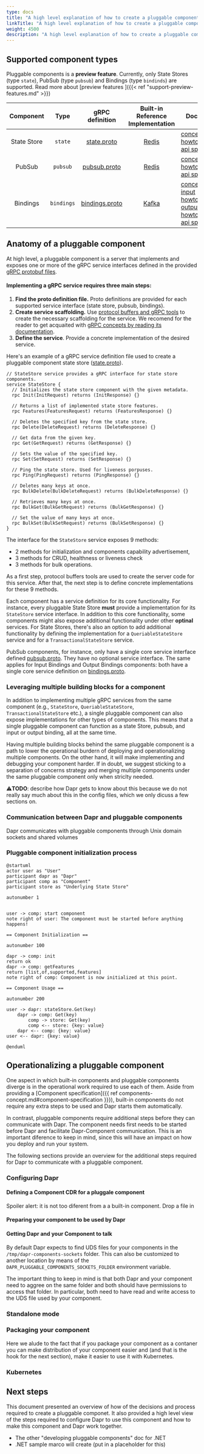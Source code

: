 ```yaml
---
type: docs
title: "A high level explanation of how to create a pluggable component"
linkTitle: "A high level explanation of how to create a pluggable component"
weight: 4500
description: "A high level explanation of how to create a pluggable component"
---
```


<!-- Doc Title. This doc should be titled something similar to "Developing pluggable components". The .NET docs titled the same will be changed -->

<!-- Another thing about this document: it should be programming language agnostic. This document should describe the step-by-step process of developing a pluggable component but completely bypassing any technology or language specific detail. -->

## Supported component types

Pluggable components is a **preview feature**. Currently, only State Stores (type `state`), PubSub (type `pubsub`) and Bindings (type `bindinds`) are supported. Read more about [preview features
]({{< ref "support-preview-features.md" >}}) 

| Component | Type    | gRPC definition | Built-in Reference Implementation | Docs |
|:---------:|:-------:|:---------------:|:------------------:|------|
|State Store| `state`   |  [state.proto]  | [Redis](https://github.com/dapr/components-contrib/tree/master/state/redis)    | [concept](https://docs.dapr.io/developing-applications/building-blocks/state-management/state-management-overview/), [howto](https://docs.dapr.io/developing-applications/building-blocks/state-management/howto-get-save-state/), [api spec](https://docs.dapr.io/reference/api/state_api/) |
| PubSub    | `pubsub`  |  [pubsub.proto] | [Redis](https://github.com/dapr/components-contrib/tree/master/pubsub/redis)   | [concept](https://docs.dapr.io/developing-applications/building-blocks/pubsub/pubsub-overview/), [howto](https://docs.dapr.io/developing-applications/building-blocks/pubsub/howto-publish-subscribe/), [api spec](https://docs.dapr.io/reference/api/pubsub_api/) |
| Bindings  | `bindings`| [bindings.proto]| [Kafka](https://github.com/dapr/components-contrib/tree/master/bindings/kafka) | [concept](https://docs.dapr.io/developing-applications/building-blocks/bindings/bindings-overview/), [input howto](https://docs.dapr.io/developing-applications/building-blocks/bindings/howto-triggers/), [output howto](https://docs.dapr.io/developing-applications/building-blocks/bindings/howto-bindings/), [api spec](https://docs.dapr.io/reference/api/bindings_api/) | 




## Anatomy of a pluggable component

At high level, a pluggable component is a server that implements and exposes one or more of the gRPC service interfaces defined in the provided [gRPC protobuf files](https://github.com/dapr/dapr/blob/master/dapr/proto/components/v1). 

#### Implementing a gRPC service requires three main steps:
1. **Find the proto definition file.** Proto definitions are provided for each supported service interface (state store, pubsub, bindings).
2. **Create service scaffolding.** Use [protocol buffers and gRPC tools](https://grpc.io) to create the necessary scaffolding for the service. We recomend for the reader to get acquaited with [gRPC concepts by reading its documentation](https://grpc.io/docs/what-is-grpc/core-concepts/).
3. **Define the service**. Provide a concrete implementation of the desired service.





Here's an example of a gRPC service definition file used to create a pluggable component state store ([state.proto]). 

```protobuf=
// StateStore service provides a gRPC interface for state store components.
service StateStore {
  // Initializes the state store component with the given metadata.
  rpc Init(InitRequest) returns (InitResponse) {}

  // Returns a list of implemented state store features.
  rpc Features(FeaturesRequest) returns (FeaturesResponse) {}

  // Deletes the specified key from the state store.
  rpc Delete(DeleteRequest) returns (DeleteResponse) {}

  // Get data from the given key.
  rpc Get(GetRequest) returns (GetResponse) {}

  // Sets the value of the specified key.
  rpc Set(SetRequest) returns (SetResponse) {}

  // Ping the state store. Used for liveness porpuses.
  rpc Ping(PingRequest) returns (PingResponse) {}
  
  // Deletes many keys at once.
  rpc BulkDelete(BulkDeleteRequest) returns (BulkDeleteResponse) {}

  // Retrieves many keys at once.
  rpc BulkGet(BulkGetRequest) returns (BulkGetResponse) {}

  // Set the value of many keys at once.
  rpc BulkSet(BulkSetRequest) returns (BulkSetResponse) {}
}
```

The interface for the `StateStore` service exposes 9 methods:
* 2 methods for initialization and components capability advertisement, 
* 3 methods for CRUD, healthness or liveness check
* 3 methods for bulk operations.
 

As a first step, protocol buffers tools are used to create the server code for this service. After that, the next step is to define concrete implementations for these 9 methods.

Each component has a service definition for its core functionality. For instance, every pluggable State Store **must** provide a implementation for its `StateStore` service interface. In addition to this core functionality, some components  might also expose additional functionality under other **optinal** services. For State Stores, there's also an option to add additional functionality by defining the implementation for a `QueriableStateStore` service and for a `TransactionalStateStore` service.


PubSub components, for instance, only have a single core service interface defined [pubsub.proto]. They have no optional service interface. The same applies for Input Bindings and Output Bindings components: both have a single core service definition on [bindings.proto].



### Leveraging multiple building blocks for a component

In addition to implementing multiple gRPC services from the same component (e.g., `StateStore`, `QueriableStateStore`, `TransactionalStateStore` etc.), a single pluggable component can also expose implementations for other types of components. This means that a single pluggable component can function as a state Store, pubsub, and input or output binding, all at the same time.

Having multiple building blocks behind the same pluggable component is a path to lower the operational burdern of deploying and operationalizing multiple components. On the other hand, it will make implementing and debugging your component harder. If in doubt, we suggest sticking to a separation of concerns strategy and merging multiple components under the same pluggable component only when striclty needed.

⚠️**TODO**: describe how Dapr gets to know about this because we do not really say much about this in the config files, which we only dicuss a few sections on.


### Communication between Dapr and pluggable components

Dapr communicates with pluggable components through Unix domain sockets and shared volumes

### Pluggable component initialization process

```plantuml
@startuml
actor user as "User"
participant dapr as "Dapr"
participant comp as "Component"
participant store as "Underlying State Store"

autonumber 1


user -> comp: start component
note right of user: The component must be started before anything happens!

== Component Initialization ==

autonumber 100

dapr -> comp: init
return ok
dapr -> comp: getFeatures
return [list,of,supported,features]
note right of comp: Component is now initialized at this point.

== Component Usage ==

autonumber 200

user -> dapr: stateStore.Get(key)
    dapr -> comp: Get(key)
        comp -> store: Get(key)
        comp <-- store: {key: value}
    dapr <-- comp: {key: value}
user <-- dapr: {key: value}

@enduml
```


## Operationalizing a pluggable component

<!-- Registering and Using a pluggable component with Dapr -->


One aspect in which built-in components and pluggable components diverge is in the operational work required to use each of them.
Aside from providing a [Component specification]({{ ref components-concept.md#component-specification }}}), built-in components do not require any extra steps to be used and Dapr starts them automatically.

In contrast, pluggable components require additional steps before they can communicate with Dapr. The component needs first needs to be started before Dapr and facilitate Dapr-Component communication. This is an important diference to keep in mind, since this will have an impact on how you deploy and run your system.

The following sections provide an overview for the additional steps required for Dapr to communicate with a pluggable component.

### Configuring Dapr



#### Defining a Component CDR for a pluggale component

Spoiler alert: it is not too diferent from a a built-in component. Drop a file in 

#### Preparing your component to be used by Dapr

<!-- Gentlemen, start your components! -->

#### Getting Dapr and your Component to talk

<!-- I know, we will need to rename this section -->

By default Dapr expects to find UDS files for your components in the `/tmp/dapr-components-sockets` folder. This can also be customized to another location by means of the `DAPR_PLUGGABLE_COMPONENTS_SOCKETS_FOLDER` environment variable.

The important thing to keep in mind is that both Dapr and your component need to aggree on the same folder and both should have permissions to access that folder. In particular, both need to have read and write access to the UDS file used by your component.

### Standalone mode

### Packaging your component

Here we alude to the fact that if you package your component as a contaner you can make distribution of your component easier and (and that is the hook for the next section), make it easier to use it with Kubernetes.

### Kubernetes

## Next steps 

This document presented an overview of how of the decisions and process required to create a pluggable componet. It also provided a high level view of the steps required to configure Dapr to use this component and how to make this component and Dapr work together.

* The other "developing pluggable components" doc for .NET
* .NET sample marco will create (put in a placeholder for this)


[state.proto]: https://github.com/dapr/dapr/blob/master/dapr/proto/components/v1/state.proto
[pubsub.proto]: https://github.com/dapr/dapr/blob/master/dapr/proto/components/v1/pubsub.proto
[bindings.proto]: https://github.com/dapr/dapr/blob/master/dapr/proto/components/v1/bindings.proto